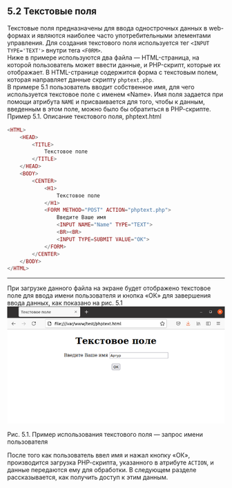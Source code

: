 ## 5.2 Текстовые поля
Текстовые поля предназначены для ввода однострочных данных в 
web-формах и являются наиболее часто употребительными элементами управления. Для создания текстового поля используется тег `<INPUT TYPE='TEXT'>` внутри тera `<F0RM>`.  
Ниже в примере используются два файла — HTML-страница, на которой
пользователь может ввести данные, и PHP-скрипт, которые их отображает.
В HTML-странице содержится форма с текстовым полем, которая направляет данные скрипту `phptext.php`.  
В примере 5.1 пользователь вводит собственное имя, для чего используется текстовое поле с именем «Name». Имя поля задается при помощи атрибута `NAME` и присваивается для того, чтобы к данным, введенным в этом поле, можно было бы обратиться в РНР-скрипте.  
Пример 5.1. Описание текстового поля, phptext.html
```php  
<HTML>
    <HEAD>
        <TITLE>
            Текстовое поле
        </TITLE>
    </HEAD>
    <BODY>
        <CENTER>
            <H1>
                Текстовое поле
            </H1>
            <FORM METHOD="POST" ACTION="phptext.php">
                Введите Ваше имя
                <INPUT NAME="Name" TYPE="TEXT">
                <BR><BR>
                <INPUT TYPE=SUBMIT VALUE="OK">
            </FORM>
        </CENTER>
    </BODY>
</HTML>
```
*****
При загрузке данного файла на экране будет отображено текстовое поле для ввода имени пользователя и кнопка «ОК» для завершения ввода данных, как показано на рис. 5.1
![Текстовое поле](images/tekstovoe-pole.png)  

Рис. 5.1. Пример использования текстового поля —
запрос имени пользователя  

После того как пользователь ввел имя и нажал кнопку «ОК», производится загрузка РНР-скрипта, указанного в атрибуте `ACTION`, и данные передаются ему для обработки. В следующем разделе рассказывается, как получить доступ к этим данным.